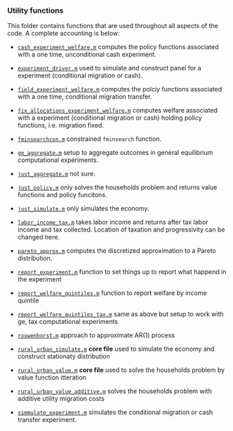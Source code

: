### Utility functions

This folder contains functions that are used throughout all aspects of the code. A complete accounting is below:

- [``cash_experiment_welfare.m``](cash_experiment_welfare.m) computes the policy functions associated with a one time, unconditional cash experiment.

- [``experiment_driver.m``](experiment_driver.m) used to simulate and construct panel for a experiment (conditional migration or cash).

- [``field_experiment_welfare.m``](field_experiment_welfare.m) computes the polciy functions associated with a one time, conditional migration transfer.

- [``fix_allocations_experiment_welfare.m``](fix_allocations_experiment_welfare.m) computes welfare associated with a experiment (conditional migration or cash) holding policy functions, i.e. migration fixed.

- [``fminsearchcon.m``](fminsearchcon.m) constrained ``fminsearch`` function.

- [``ge_aggregate.m``](ge_aggregate.m) setup to aggregate outcomes in general equilibrium computational experiments.

- [``just_aggregate.m``](just_aggregate.m) not sure.  

- [``just_policy.m``](just_policy.m) only solves the households problem and returns value functions and policy funcitons.

- [``just_simulate.m``](just_simulate.m) only simulates the economy.

- [``labor_income_tax.m``](labor_income_tax.m) takes labor income and returns after tax labor income and tax collected. Location of taxation and progressivity can be changed here.

- [``pareto_approx.m``](pareto_approx.m) computes the discretized approximation to a Pareto distribution.

- [``report_experiment.m``](report_experiment.m) function to set things up to report what happend in the experiment

- [``report_welfare_quintiles.m``](report_welfare_quintiles.m) function to report welfare by income quintile

- [``report_welfare_quintiles_tax.m``](report_welfare_quintiles_tax.m) same as above but setup to work with ge, tax computational experiments

- [``rouwenhorst.m``](rouwenhorst.m) approach to approximate AR(1) process

- [``rural_urban_simulate.m``](rural_urban_simulate.m) **core file** used to simulate the economy and construct stationaty distribution

- [``rural_urban_value.m``](rural_urban_value.m) **core file** used to solve the households problem by value function itteration

- [``rural_urban_value_additive.m``](rural_urban_value_additive.m) solves the households problem with additive utility migration costs

- [``simmulate_experiment.m``](simmulate_experiment.m) simulates the conditional migration or cash transfer experiment.
